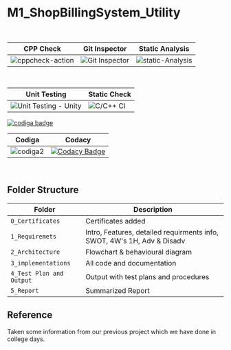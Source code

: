 # M1_ShopBillingSystem_Utility

<br>

CPP Check | Git Inspector| Static Analysis 
---------- |  ----------- | ---------------
![cppcheck-action](https://github.com/rajasekhart01/M1_ShopBillingSystem_Utility/actions/workflows/cppcheck.yml/badge.svg) | ![Git Inspector](https://github.com/rajasekhart01/M1_ShopBillingSystem_Utility/actions/workflows/git_inspector.yml/badge.svg) | ![static-Analysis](https://github.com/rajasekhart01/M1_ShopBillingSystem_Utility/actions/workflows/static-analysis.yml/badge.svg) |

<br>

Unit Testing | Static Check
-------------|------------
![Unit Testing - Unity](https://github.com/rajasekhart01/M1_ShopBillingSystem_Utility/actions/workflows/unit_testing.yml/badge.svg) | ![C/C++ CI](https://github.com/rajasekhart01/M1_ShopBillingSystem_Utility/actions/workflows/Static_check.yml/badge.svg)


<a href="https://app.codiga.io/public/user/github/rajasekhart01">
   <img src="https://api.codiga.io/public/badge/user/github/rajasekhart01?style=light" alt="codiga badge" />
</a>

<br>

Codiga | Codacy | 
-------|---------|
![codiga2](https://user-images.githubusercontent.com/98815258/153749026-f5f29656-0982-40a0-aaf3-b1d5620d3260.svg) | [![Codacy Badge](https://app.codacy.com/project/badge/Grade/f49d43eb9a184e4b996c962bd20cc0c8)](https://www.codacy.com/gh/rajasekhart01/M1_ShopBillingSystem_Utility/dashboard?utm_source=github.com&amp;utm_medium=referral&amp;utm_content=rajasekhart01/M1_ShopBillingSystem_Utility&amp;utm_campaign=Badge_Grade) | 



<br>

## Folder Structure
Folder                   | Description
-------------------------|------------------------------
`0_Certificates`         | Certificates added
`1_Requiremets`          | Intro, Features, detailed requirments info, SWOT, 4W's 1H, Adv & Disadv
`2_Architecture`         | Flowchart & behavioural diagram
`3_implementations`      | All code and documentation
`4_Test Plan and Output` | Output with test plans and procedures
`5_Report`               | Summarized Report


## Reference
Taken some information from our previous project which we have done in college days.
